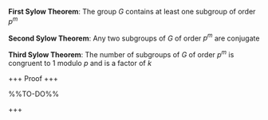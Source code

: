 **First Sylow Theorem**: The group $G$ contains at least one subgroup of order $p^m$

**Second Sylow Theorem**: Any two subgroups of $G$ of order $p^m$ are conjugate

**Third Sylow Theorem**: The number of subgroups of $G$ of order $p^m$ is congruent to $1$ modulo $p$ and is a factor of $k$

+++
Proof
+++

%%TO-DO%%

+++